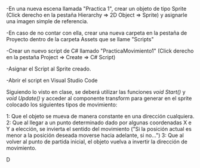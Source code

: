 -En una nueva escena llamada "Practica 1", crear un objeto de tipo Sprite (Click derecho en la pestaña Hierarchy => 2D Object => Sprite) y asignarle una imagen simple de referencia.

-En caso de no contar con ella, crear una nueva carpeta en la pestaña de Proyecto dentro de la carpeta Assets que se llame "Scripts"

-Crear un nuevo script de C# llamado "PracticaMovimiento1" (Click derecho en la pestaña Project => Create => C# Script)

-Asignar el Script al Sprite creado.

-Abrir el script en Visual Studio Code

Siguiendo lo visto en clase, se deberá utilizar las funciones *void Start()* y *void Update()* y acceder al componente transform para generar en el sprite colocado los siguientes tipos de movimiento:

  1: Que el objeto se mueva de manera constante en una dirección cualquiera.
  2: Que al llegar a un punto determinado dado por algunas coordenadas X e Y a elección, se invierta el sentido del movimiento ("Si la posición actual es menor a la posición deseada moverse hacia adelante, si no...")
  3: Que al volver al punto de partida inicial, el objeto vuelva a invertir la dirección de movimiento.
  
D
